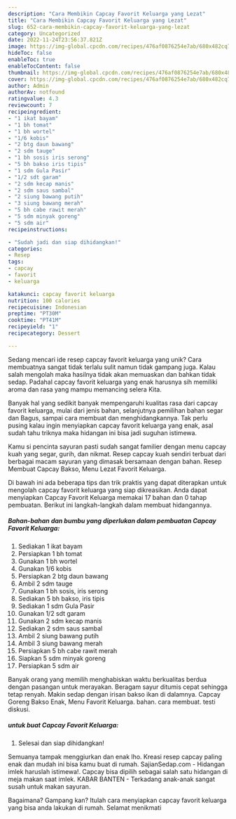 ```yaml
---
description: "Cara Membikin Capcay Favorit Keluarga yang Lezat"
title: "Cara Membikin Capcay Favorit Keluarga yang Lezat"
slug: 652-cara-membikin-capcay-favorit-keluarga-yang-lezat
category: Uncategorized
date: 2022-11-24T23:56:37.821Z
image: https://img-global.cpcdn.com/recipes/476af0876254e7ab/680x482cq70/capcay-favorit-keluarga-foto-resep-utama.jpg
hideToc: false
enableToc: true
enableTocContent: false
thumbnail: https://img-global.cpcdn.com/recipes/476af0876254e7ab/680x482cq70/capcay-favorit-keluarga-foto-resep-utama.jpg
cover: https://img-global.cpcdn.com/recipes/476af0876254e7ab/680x482cq70/capcay-favorit-keluarga-foto-resep-utama.jpg
author: Admin
authorAv: notfound
ratingvalue: 4.3
reviewcount: 7
recipeingredient:
- "1 ikat bayam"
- "1 bh tomat"
- "1 bh wortel"
- "1/6 kobis"
- "2 btg daun bawang"
- "2 sdm tauge"
- "1 bh sosis iris serong"
- "5 bh bakso iris tipis"
- "1 sdm Gula Pasir"
- "1/2 sdt garam"
- "2 sdm kecap manis"
- "2 sdm saus sambal"
- "2 siung bawang putih"
- "3 siung bawang merah"
- "5 bh cabe rawit merah"
- "5 sdm minyak goreng"
- "5 sdm air"
recipeinstructions:

- "Sudah jadi dan siap dihidangkan!"
categories:
- Resep
tags:
- capcay
- favorit
- keluarga

katakunci: capcay favorit keluarga 
nutrition: 100 calories
recipecuisine: Indonesian
preptime: "PT30M"
cooktime: "PT41M"
recipeyield: "1"
recipecategory: Dessert

---
```





Sedang mencari ide resep capcay favorit keluarga yang unik? Cara membuatnya sangat tidak terlalu sulit namun tidak gampang juga. Kalau salah mengolah maka hasilnya tidak akan memuaskan dan bahkan tidak sedap. Padahal capcay favorit keluarga yang enak harusnya sih memiliki aroma dan rasa yang mampu memancing selera Kita.





Banyak hal yang sedikit banyak mempengaruhi kualitas rasa dari capcay favorit keluarga, mulai dari jenis bahan, selanjutnya pemilihan bahan segar dan Bagus, sampai cara membuat dan menghidangkannya. Tak perlu pusing kalau ingin menyiapkan capcay favorit keluarga yang enak,      asal sudah tahu triknya maka hidangan ini bisa jadi suguhan istimewa.














Kamu si pencinta sayuran pasti sudah sangat familier dengan menu capcay kuah yang segar, gurih, dan nikmat. Resep capcay kuah sendiri terbuat dari berbagai macam sayuran yang dimasak bersamaan dengan bahan. Resep Membuat Capcay Bakso, Menu Lezat Favorit Keluarga.






Di bawah ini ada beberapa tips dan trik praktis yang dapat diterapkan untuk mengolah capcay favorit keluarga yang siap dikreasikan. Anda dapat menyiapkan Capcay Favorit Keluarga memakai 17 bahan dan 0 tahap pembuatan. Berikut ini langkah-langkah dalam membuat hidangannya.

<!--inarticleads1-->

##### Bahan-bahan dan bumbu yang diperlukan dalam pembuatan Capcay Favorit Keluarga:

1. Sediakan 1 ikat bayam
1. Persiapkan 1 bh tomat
1. Gunakan 1 bh wortel
1. Gunakan 1/6 kobis
1. Persiapkan 2 btg daun bawang
1. Ambil 2 sdm tauge
1. Gunakan 1 bh sosis, iris serong
1. Sediakan 5 bh bakso, iris tipis
1. Sediakan 1 sdm Gula Pasir
1. Gunakan 1/2 sdt garam
1. Gunakan 2 sdm kecap manis
1. Sediakan 2 sdm saus sambal
1. Ambil 2 siung bawang putih
1. Ambil 3 siung bawang merah
1. Persiapkan 5 bh cabe rawit merah
1. Siapkan 5 sdm minyak goreng
1. Persiapkan 5 sdm air


Banyak orang yang memilih menghabiskan waktu berkualitas berdua dengan pasangan untuk merayakan. Beragam sayur ditumis cepat sehingga tetap renyah. Makin sedap dengan irisan bakso ikan di dalamnya. Capcay Goreng Bakso Enak, Menu Favorit Keluarga. bahan. cara membuat. testi diskusi. 

<!--inarticleads2-->

#####  untuk buat Capcay Favorit Keluarga:


1. Selesai dan siap dihidangkan!

Semuanya tampak menggiurkan dan enak lho. Kreasi resep capcay paling enak dan mudah ini bisa kamu buat di rumah. SajianSedap.com - Hidangan imlek haruslah istimewa!. Capcay bisa dipilih sebagai salah satu hidangan di meja makan saat imlek. KABAR BANTEN - Terkadang anak-anak sangat susah untuk makan sayuran. 

Bagaimana? Gampang kan? Itulah cara menyiapkan capcay favorit keluarga yang bisa anda lakukan di rumah. Selamat menikmati

